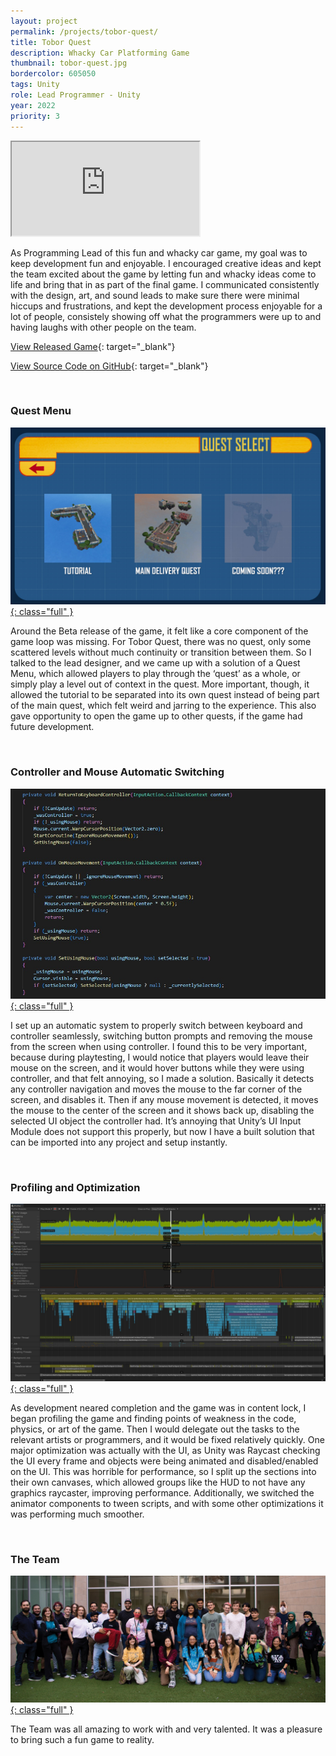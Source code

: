 ```yaml
---
layout: project
permalink: /projects/tobor-quest/
title: Tobor Quest
description: Whacky Car Platforming Game
thumbnail: tobor-quest.jpg
bordercolor: 605050
tags: Unity
role: Lead Programmer - Unity
year: 2022
priority: 3
---
```


<iframe class="full aspect16-9" src="https://www.youtube.com/embed/sdNzyZh9RNU?autoplay=1&mute=1&loop=1&list=PLRNKKzTiLuHQo_nG3suXDMp9r3IJNDwYE" allowfullscreen></iframe>

As Programming Lead of this fun and whacky car game, my goal was to keep development fun and enjoyable. I encouraged creative ideas and kept the team excited about the game by letting fun and whacky ideas come to life and bring that in as part of the final game. I communicated consistently with the design, art, and sound leads to make sure there were minimal hiccups and frustrations, and kept the development process enjoyable for a lot of people, consistely showing off what the programmers were up to and having laughs with other people on the team.

[View Released Game](https://atec-animgames.com/game-lab){: target="_blank"}

[View Source Code on GitHub](https://github.com/metalac190/GameLab_ToborQuest){: target="_blank"}

<br>

### Quest Menu
<a href="quest-menu.jpg" target="_blank">![](quest-menu.jpg){: class="full" }</a>

Around the Beta release of the game, it felt like a core component of the game loop was missing. For Tobor Quest, there was no quest, only some scattered levels without much continuity or transition between them. So I talked to the lead designer, and we came up with a solution of a Quest Menu, which allowed players to play through the ‘quest’ as a whole, or simply play a level out of context in the quest. More important, though, it allowed the tutorial to be separated into its own quest instead of being part of the main quest, which felt weird and jarring to the experience. This also gave opportunity to open the game up to other quests, if the game had future development.

<br>

### Controller and Mouse Automatic Switching
<a href="controller-mouse-switching.jpg" target="_blank">![](controller-mouse-switching.jpg){: class="full" }</a>

I set up an automatic system to properly switch between keyboard and controller seamlessly, switching button prompts and removing the mouse from the screen when using controller. I found this to be very important, because during playtesting, I would notice that players would leave their mouse on the screen, and it would hover buttons while they were using controller, and that felt annoying, so I made a solution. Basically it detects any controller navigation and moves the mouse to the far corner of the screen, and disables it. Then if any mouse movement is detected, it moves the mouse to the center of the screen and it shows back up, disabling the selected UI object the controller had. It’s annoying that Unity’s UI Input Module does not support this properly, but now I have a built solution that can be imported into any project and setup instantly.

<br>

### Profiling and Optimization
<a href="unity-profiler.jpg" target="_blank">![](unity-profiler.jpg){: class="full" }</a>

As development neared completion and the game was in content lock, I began profiling the game and finding points of weakness in the code, physics, or art of the game. Then I would delegate out the tasks to the relevant artists or programmers, and it would be fixed relatively quickly. One major optimization was actually with the UI, as Unity was Raycast checking the UI every frame and objects were being animated and disabled/enabled on the UI. This was horrible for performance, so I split up the sections into their own canvases, which allowed groups like the HUD to not have any graphics raycaster, improving performance. Additionally, we switched the animator components to tween scripts, and with some other optimizations it was performing much smoother.

<br>

### The Team
<a href="tobor-quest-team.jpg" target="_blank">![](tobor-quest-team.jpg){: class="full" }</a>

The Team was all amazing to work with and very talented. It was a pleasure to bring such a fun game to reality.
